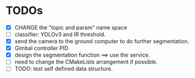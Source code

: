 # TODOs

- [x] CHANGE the "topic and param" name space
- [ ] classifier: YOLOv3 and IR threshold.
- [x] send the camera to the ground computer to do further segmentation.
- [x] Gimbal controller PID
- [x] design the segmentation function ==> use the service.
- [ ] need to change the CMakeLists arrangement if possible.
- [ ] TODO: test self defined data structure.

